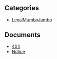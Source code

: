 # 

## Categories
- [LegalMumboJumbo](./LegalMumboJumbo/index.md)

## Documents
- [404](404.md)
- [Notice](Notice.md)